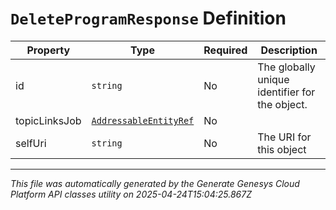 # `DeleteProgramResponse` Definition

| Property | Type | Required | Description |
|----------|------|----------|-------------|
| id | `string` | No | The globally unique identifier for the object. |
| topicLinksJob | [`AddressableEntityRef`](addressableentityref-definition.md) | No |  |
| selfUri | `string` | No | The URI for this object |

---

*This file was automatically generated by the Generate Genesys Cloud Platform API classes utility on 2025-04-24T15:04:25.867Z*